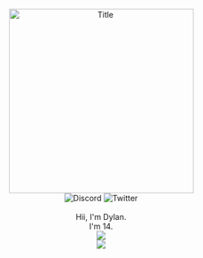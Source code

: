 <link rel="stylesheet" href="https://fonts.googleapis.com/css?family=PT+Sans">

<div align="center">
  <br>
  <img alt="Title" src="https://see.fontimg.com/api/renderfont4/GOZ5A/eyJyIjoiZnMiLCJoIjoyMDAsInciOjEwMDAsImZzIjoyMDAsImZnYyI6IiMyRTc0RDQiLCJiZ2MiOiIjRkZGRkZGIiwidCI6MX0/SGV5eQ/acakadut.png" width="333" hight="153"> <br>
  <img alt="Discord" src="https://img.shields.io/badge/Discord-God%20Mode%230949-%235539cc">
  <img alt="Twitter" src="https://img.shields.io/badge/Twitter-IGNGod__Mode-%2300acee">
  <br>
  <br>
  <a style="color:blue,font-family:PT+Sans">Hii, I'm Dylan. <br> I'm 14.</a>
  <br>
  <img align="center" src="https://github-readme-stats.vercel.app/api?username=godModeD&show_icons=true&theme=github_dark&hide_border=true"/> <br>
  <img align"center" src="https://github-readme-stats.vercel.app/api/top-langs/?username=godmoded&layout=compact&theme=github_dark&hide_border=true"/>
</div>
